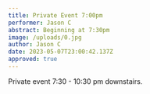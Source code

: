 ```yaml
---
title: Private Event 7:00pm
performer: Jason C
abstract: Beginning at 7:30pm
image: /uploads/0.jpg
author: Jason C
date: 2023-05-07T23:00:42.137Z
approved: true
---
```

Private event 7:30 - 10:30 pm downstairs.